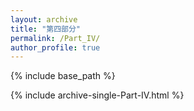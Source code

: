 ```yaml
---
layout: archive
title: "第四部分"
permalink: /Part_IV/
author_profile: true
---
```



{% include base_path %}


{% include archive-single-Part-IV.html %}

